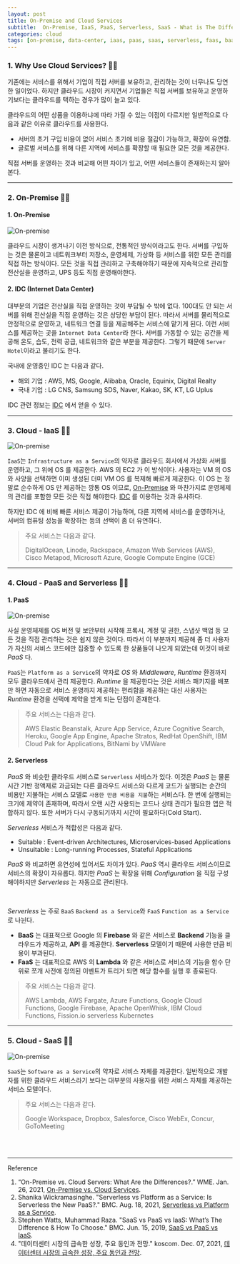 ```yaml
---
layout: post
title: On-Premise and Cloud Services 
subtitle:  On-Premise, IaaS, PaaS, Serverless, SaaS - What is The Difference?
categories: cloud
tags: [on-premise, data-center, iaas, paas, saas, serverless, faas, baas, cloud, aws, gcp, azure]
---
```


### 1. Why Use Cloud Services? 👩‍💻

기존에는 서비스를 위해서 기업이 직접 서버를 보유하고, 관리하는 것이 너무나도 당연한 일이었다. 하지만 클라우드 시장이 커지면서 기업들은 
직접 서버를 보유하고 운영하기보다는 클라우드를 택하는 경우가 많이 늘고 있다.

클라우드의 어떤 상품을 이용하냐에 따라 가질 수 있는 이점이 다르지만 일반적으로 다음과 같은 이유로 클라우드를 사용한다.

- 서버의 초기 구입 비용이 없어 서비스 초기에 비용 절감이 가능하고, 확장이 유연함.
- 글로벌 서비스를 위해 다른 지역에 서비스를 확장할 때 필요한 모든 것을 제공한다.

직접 서버를 운영하는 것과 비교해 어떤 차이가 있고, 어떤 서비스들이 존재하는지 알아본다.

---

### 2. On-Premise 👩‍💻

#### 1. On-Premise

![On-premise](/assets/images/posts/2023-02-08-on-premise-and-cloud-service/on-premise-and-cloud-service.png)

클라우드 시장이 생겨나기 이전 방식으로, 전통적인 방식이라고도 한다. 서버를 구입하는 것은 물론이고 네트워크부터 저장소, 운영체제, 가상화 등 
서비스를 위한 모든 관리를 직접 하는 방식이다. 모든 것을 직접 관리하고 구축해야하기 때문에 지속적으로 관리할 전산실을 운영하고, UPS 등도 
직접 운영해야한다.

#### 2. IDC (Internet Data Center)

대부분의 기업은 전산실을 직접 운영하는 것이 부담될 수 밖에 없다. 100대도 안 되는 서버를 위해 전산실을 직접 운영하는 것은 상당한 부담이 
된다. 따라서 서버를 물리적으로 안정적으로 운영하고, 네트워크 연결 등을 제공해주는 서비스에 맡기게 된다. 이런 서비스를 제공하는 곳을 
`Internet Data Center`라 한다. 서버를 가동할 수 있는 공간을 제공해 온도, 습도, 전력 공급, 네트워크와 같은 부분을 제공한다. 
그렇기 때문에 `Server Hotel`이라고 불리기도 한다.

국내에 운영중인 IDC 는 다음과 같다.

- 해외 기업 : AWS, MS, Google, Alibaba, Oracle, Equinix, Digital Realty
- 국내 기업 : LG CNS, Samsung SDS, Naver, Kakao, SK, KT, LG Uplus

IDC 관련 정보는 [IDC](https://www.idc.com) 에서 얻을 수 있다.

---

### 3. Cloud - IaaS 👩‍💻

![On-premise](/assets/images/posts/2023-02-08-on-premise-and-cloud-service/on-premise-and-cloud-service.png)

`IaaS`는 `Infrastructure as a Service`의 약자로 클라우드 회사에서 가상화 서버를 운영하고, 그 위에 OS 를 제공한다. AWS 의 
EC2 가 이 방식이다. 사용자는 VM 의 OS 와 사양을 선택하면 이미 생성된 더미 VM OS 를 복제해 빠르게 제공한다. 이 OS 는 정말로 순수하게 
OS 만 제공하는 깡통 OS 이므로, [On-Premise](#h-2-on-premise-) 와 마찬가지로 운영체제의 관리를 포함한 모든 것은 직접 해야한다. 
[IDC](#h-2-idc-internet-data-center) 를 이용하는 것과 유사하다.

하지만 IDC 에 비해 빠른 서비스 제공이 가능하며, 다른 지역에 서비스를 운영하거나, 서버의 컴퓨팅 성능을 확장하는 등의 선택이 좀 더 유연하다.

> 주요 서비스는 다음과 같다.
> 
> DigitalOcean, Linode, Rackspace, Amazon Web Services (AWS), Cisco Metapod, Microsoft Azure, 
> Google Compute Engine (GCE)

---

### 4. Cloud - PaaS and Serverless 👩‍💻

#### 1. PaaS

![On-premise](/assets/images/posts/2023-02-08-on-premise-and-cloud-service/on-premise-and-cloud-service.png)

사실 운영체제를 OS 버전 및 보안부터 시작해 프록시, 계정 및 권한, 스냅샷 백업 등 모든 것을 직접 관리하는 것은 쉽지 않은 것이다. 
따라서 이 부분까지 제공해 좀 더 사용자가 자신의 서비스 코드에만 집중할 수 있도록 한 상품들이 나오게 되었는데 이것이 바로 *PaaS* 다. 

`PaaS`는 `Platform as a Service`의 약자로 *OS* 와 *Middleware*, *Runtime* 환경까지 모두 클라우드에서 관리 제공한다. 
*Runtime* 을 제공한다는 것은 서비스 패키지를 배포만 하면 자동으로 서비스 운영까지 제공하는 편리함을 제공하는 대신 사용자는 
*Runtime* 환경을 선택에 제약을 받게 되는 단점이 존재한다.

> 주요 서비스는 다음과 같다.
> 
> AWS Elastic Beanstalk, Azure App Service, Azure Cognitive Search, Heroku, Google App Engine, 
> Apache Stratos, RedHat OpenShift, IBM Cloud Pak for Applications, BitNami by VMWare

#### 2. Serverless

*PaaS* 와 비슷한 클라우드 서비스로 `Serverless` 서비스가 있다. 이것은 *PaaS* 는 물론 시간 기반 정액제로 과금되는 다른 클라우드 
서비스와 다르게 코드가 실행되는 순간의 비용만 지불하는 서비스 모델로 `사용한 만큼 비용을 지불`하는 서비스다. 한 번에 실행되는 크기에 제약이 
존재하며, 따라서 오랜 시간 사용되는 코드나 상태 관리가 필요한 앱은 적합하지 않다. 또한 서버가 다시 구동되기까지 시간이 필요하다(Cold Start).

*Serverless* 서비스가 적합성은 다음과 같다.

- Suitable : Event-driven Architectures, Microservices-based Applications
- Unsuitable : Long-running Processes, Stateful Applications

*PaaS* 와 비교하면 유연성에 있어서도 차이가 있다. *PaaS* 역시 클라우드 서비스이므로 서비스의 확장이 자유롭다. 하지만 *PaaS* 는 
확장을 위해 *Configuration* 을 직접 구성해야하지만 *Serverless* 는 자동으로 관리된다.

<br>

*Serverless* 는 주로 `BaaS` `Backend as a Service`와 `FaaS` `Function as a Service`로 나뉜다.

- **BaaS** 는 대표적으로 Google 의 **Firebase** 와 같은 서비스로 **Backend** 기능을 클라우드가 제공하고, **API** 를 
  제공한다. **Serverless** 모델이기 때문에 사용한 만큼 비용이 부과된다.
- **FaaS** 는 대표적으로 AWS 의 **Lambda** 와 같은 서비스로 서비스의 기능을 함수 단위로 쪼개 사전에 정의된 이벤트가 트리거 
  되면 해당 함수를 실행 후 종료된다.

> 주요 서비스는 다음과 같다.
> 
> AWS Lambda, AWS Fargate, Azure Functions, Google Cloud Functions, Google Firebase, Apache OpenWhisk, 
> IBM Cloud Functions, Fission.io serverless Kubernetes

---

### 5. Cloud - SaaS 👩‍💻

![On-premise](/assets/images/posts/2023-02-08-on-premise-and-cloud-service/on-premise-and-cloud-service.png)

`SaaS`는 `Software as a Service`의 약자로 서비스 자체를 제공한다. 일반적으로 개발자를 위한 클라우드 서비스라기 보다는 대부분의 
사용자를 위한 서비스 자체를 제공하는 서비스 모델이다.

> 주요 서비스는 다음과 같다.
> 
> Google Workspace, Dropbox, Salesforce, Cisco WebEx, Concur, GoToMeeting

<br><br>

---
Reference

1. “On-Premise vs. Cloud Servers: What Are the Differences?.” WME. Jan. 26, 2021, [On-Premise vs. Cloud Services](https://windowsmanagementexperts.com/on-premise-vs-cloud-servers-what-are-the-differences/on-premise-vs-cloud-servers-what-are-the-differences.htm).
2. Shanika Wickramasinghe. "Serverless vs Platform as a Service: Is Serverless the New PaaS?." BMC. Aug. 18, 2021, [Serverless vs Platform as a Service](https://www.bmc.com/blogs/serverless-paas/).
3. Stephen Watts, Muhammad Raza. "SaaS vs PaaS vs IaaS: What’s The Difference & How To Choose." BMC. Jun. 15, 2019, [SaaS vs PaaS vs IaaS](https://www.bmc.com/blogs/saas-vs-paas-vs-iaas-whats-the-difference-and-how-to-choose/).
4. "데이터센터 시장의 급속한 성장, 주요 동인과 전망." koscom. Dec. 07, 2021, [데이터센터 시장의 급속한 성장, 주요 동인과 전망](https://newsroom.koscom.co.kr/29107).
